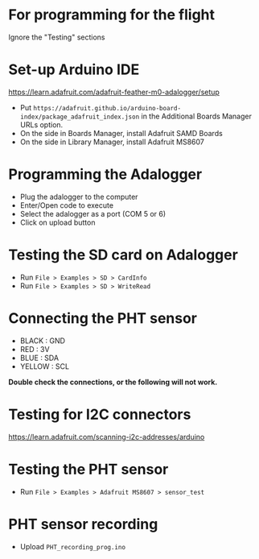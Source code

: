 # For programming for the flight
Ignore the "Testing" sections

# Set-up Arduino IDE
https://learn.adafruit.com/adafruit-feather-m0-adalogger/setup  
- Put `https://adafruit.github.io/arduino-board-index/package_adafruit_index.json` in the Additional Boards Manager URLs option.
- On the side in Boards Manager, install Adafruit SAMD Boards
- On the side in Library Manager, install Adafruit MS8607

# Programming the Adalogger
- Plug the adalogger to the computer
- Enter/Open code to execute
- Select the adalogger as a port (COM 5 or 6)
- Click on upload button

# Testing the SD card on Adalogger
- Run `File > Examples > SD > CardInfo`
- Run `File > Examples > SD > WriteRead`

# Connecting the PHT sensor
- BLACK : GND
- RED : 3V
- BLUE : SDA
- YELLOW : SCL

**Double check the connections, or the following will not work.**

# Testing for I2C connectors
https://learn.adafruit.com/scanning-i2c-addresses/arduino  

# Testing the PHT sensor
- Run `File > Examples > Adafruit MS8607 > sensor_test`

# PHT sensor recording
- Upload `PHT_recording_prog.ino`
